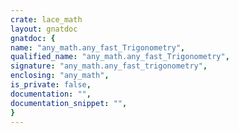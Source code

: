 ```yaml
---
crate: lace_math
layout: gnatdoc
gnatdoc: {
name: "any_math.any_fast_Trigonometry",
qualified_name: "any_math.any_fast_Trigonometry",
signature: "any_math.any_fast_trigonometry",
enclosing: "any_math",
is_private: false,
documentation: "",
documentation_snippet: "",
}
---
```

